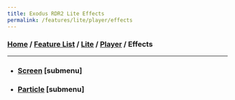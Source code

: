```yaml
---
title: Exodus RDR2 Lite Effects
permalink: /features/lite/player/effects
---
```

### [Home](/) / [Feature List](/features) / [Lite](/features/lite) / [Player](/features/lite/player) / Effects
---
- ### [Screen](effects/screen) [submenu]
- ### [Particle](effects/particle) [submenu]
